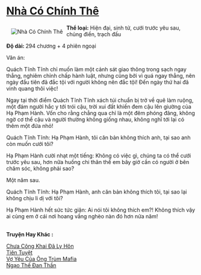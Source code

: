 <a href="https://utruyen.com/nha-co-chinh-the/19512/" title="Nhà Có Chính Thê"><h1>Nhà Có Chính Thê</h1></a><div style="display:table"><img align="right" style="float: left; padding: 10px;" src="https://utruyen.com/images/story/200x260/nha-co-chinh-the.jpg" alt="Nhà Có Chính Thê"><b>Thể loại:</b> Hiện đại, sinh tử, cưới trước yêu sau, chủng điền, trạch đấu<p></p><b>Độ dài: </b>294 chương + 4 phiên ngoại<p></p>Văn án: <p></p>Quách Tĩnh Tĩnh chỉ muốn làm một cảnh sát giao thông trong sạch ngay thẳng, nghiêm chỉnh chấp hành luật, nhưng cũng bởi vì quá ngay thẳng, nên ngày đầu tiên đã đắc tội với người không nên đắc tội! Đến ngày thứ hai đã vinh quang thôi việc!<p></p>Ngay tại thời điểm Quách Tĩnh Tĩnh xách túi chuẩn bị trở về quê làm ruộng, một đám người hắc y tới trói cậu, trời xui đất khiến đem cậu lên giường của Hạ Phạm Hành. Vốn cho rằng chẳng qua chỉ là một đêm phóng đãng, không ngờ cơ thể cậu và người thường không giống nhau, không nghĩ tới lại có thêm một đứa nhỏ!<p></p>Quách Tĩnh Tĩnh: Hạ Phạm Hành, tôi căn bản không thích anh, tại sao anh còn muốn cưới tôi?<p></p>Hạ Phạm Hành cười nhạt một tiếng: Không có việc gì, chúng ta có thể cưới trước yêu sau, hơn nữa huống chi thân thể em bây giờ cần có người ở bên chăm sóc, không phải sao?<p></p>Một năm sau.<p></p>Quách Tĩnh Tĩnh: Hạ Phạm Hành, anh căn bản không thích tôi, tại sao lại không chịu li dị với tôi?<p></p>Hạ Phạm Hành hết sức tức giận: Ai nói tôi không thích em?! Không thích vậy ai cùng em ở cái nơi hoang vắng nghèo nàn đó hơn nửa năm!</div><p><br><b>Truyện Hay Khác :</b></p><a href="https://utruyen.com/chua-cong-khai-da-ly-hon/18872/" alt="Chưa Công Khai Đã Ly Hôn">Chưa Công Khai Đã Ly Hôn</a><br/><a href="https://github.com/quanluxury/truyenhot/tree/master/truyenhay/8366/" alt="Tiên Tuyệt">Tiên Tuyệt</a><br/><a href="https://github.com/quanluxury/truyenhot/tree/master/truyenhay/12712/" alt="Vợ Yêu Của Ông Trùm Mafia">Vợ Yêu Của Ông Trùm Mafia</a><br/><a href="https://truyenngontinhay.wordpress.com/2019/10/03/ngao-the-dan-than/" alt="Ngạo Thế Đan Thần">Ngạo Thế Đan Thần</a><br/>